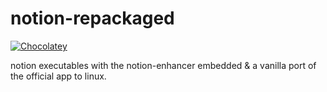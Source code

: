 # notion-repackaged

[![Chocolatey](https://img.shields.io/chocolatey/v/notion-repackaged?include_prereleases)](https://community.chocolatey.org/packages/notion-repackaged)

notion executables with the notion-enhancer embedded & a vanilla port of the official app to linux.

